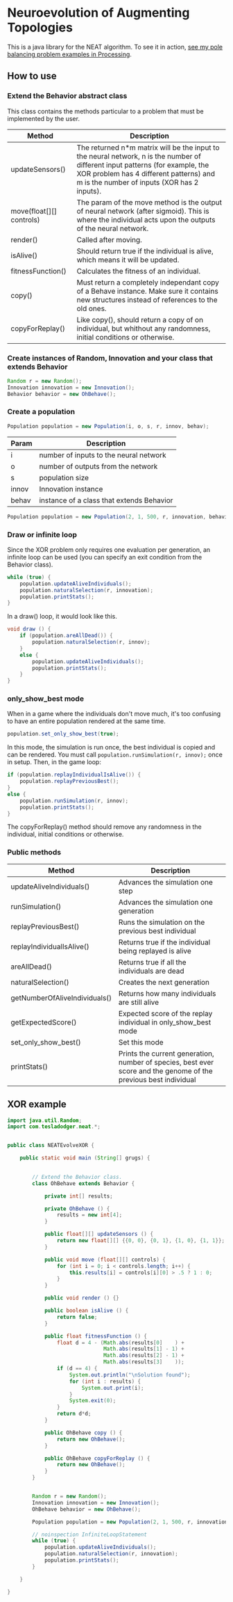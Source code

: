 # Neuroevolution of Augmenting Topologies

This is a java library for the NEAT algorithm. To see it in action, 
[see my pole balancing problem examples in Processing](https://github.com/tesladodger/PoleBalancingProblem_NEAT).


## How to use


### Extend the Behavior abstract class

This class contains the methods particular to a problem that must be implemented by the user.

| Method | Description |
|--------|-------------|
|updateSensors() | The returned n*m matrix will be the input to the neural network, n is the number of different input patterns (for example, the XOR problem has 4 different patterns) and m is the number of inputs (XOR has 2 inputs). |
| move(float[][] controls) | The param of the move method is the output of neural network (after sigmoid). This is where the individual acts upon the outputs of the neural network. |
| render() | Called after moving. |
| isAlive() | Should return true if the individual is alive, which means it will be updated. |
| fitnessFunction() | Calculates the fitness of an individual. |
| copy() | Must return a completely independant copy of a Behave instance. Make sure it contains new structures instead of references to the old ones. |
| copyForReplay() | Like copy(), should return a copy of on individual, but whithout any randomness, initial conditions or otherwise. |


### Create instances of Random, Innovation and your class that extends Behavior
```java
Random r = new Random();
Innovation innovation = new Innovation();
Behavior behavior = new OhBehave();
```

### Create a population
```java
Population population = new Population(i, o, s, r, innov, behav);
```
| Param | Description |
|-------|-------------|
| i | number of inputs to the neural network |
| o | number of outputs from the network |
| s | population size |
| innov | Innovation instance |
| behav | instance of a class that extends Behavior |


```java
Population population = new Population(2, 1, 500, r, innovation, behavior);
```


### Draw or infinite loop

Since the XOR problem only requires one evaluation per generation, an infinite loop can be used (you can specify an exit condition from the Behavior class).

```java
while (true) {
    population.updateAliveIndividuals();
    population.naturalSelection(r, innovation);
    population.printStats();
}
```

In a draw() loop, it would look like this.
```java
void draw () {
    if (population.areAllDead()) {
        population.naturalSelection(r, innov);
    }
    else {
        population.updateAliveIndividuals();
        population.printStats();
    }
}
```


### only_show_best mode

When in a game where the individuals don't move much, it's too confusing to have an entire population rendered at the same time.

```java
population.set_only_show_best(true);
```

In this mode, the simulation is run once, the best individual is copied and can be rendered.
You must call ```population.runSimulation(r, innov);``` once in setup. Then, in the game loop:

```java
if (population.replayIndividualIsAlive()) {
    population.replayPreviousBest();
}
else {
    population.runSimulation(r, innov);
    population.printStats();
}
```

The copyForReplay() method should remove any randomness in the individual, initial conditions or otherwise.


### Public methods

| Method | Description |
| ------ | ----------- |
| updateAliveIndividuals() | Advances the simulation one step |
| runSimulation() | Advances the simulation one generation |
| replayPreviousBest() | Runs the simulation on the previous best individual |
| replayIndividualIsAlive() | Returns true if the individual being replayed is alive |
| areAllDead() | Returns true if all the individuals are dead |
| naturalSelection() | Creates the next generation |
| getNumberOfAliveIndividuals() | Returns how many individuals are still alive |
| getExpectedScore() | Expected score of the replay individual in only_show_best mode |
| set_only_show_best() | Set this mode |
| printStats() | Prints the current generation, number of species, best ever score and the genome of the previous best individual |



## XOR example

```java
import java.util.Random;
import com.tesladodger.neat.*;


public class NEATEvolveXOR {

    public static void main (String[] grugs) {
    

        // Extend the Behavior class.
        class OhBehave extends Behavior {

            private int[] results;

            private OhBehave () {
                results = new int[4];
            }

            public float[][] updateSensors () {
                return new float[][] {{0, 0}, {0, 1}, {1, 0}, {1, 1}};
            }

            public void move (float[][] controls) {
                for (int i = 0; i < controls.length; i++) {
                    this.results[i] = controls[i][0] > .5 ? 1 : 0;
                }
            }

            public void render () {}

            public boolean isAlive () {
                return false;
            }

            public float fitnessFunction () {
                float d = 4 - (Math.abs(results[0]    ) +
                               Math.abs(results[1] - 1) +
                               Math.abs(results[2] - 1) +
                               Math.abs(results[3]    ));
                if (d == 4) {
                    System.out.println("\nSolution found");
                    for (int i : results) {
                        System.out.print(i);
                    }
                    System.exit(0);
                }
                return d*d;
            }

            public OhBehave copy () {
                return new OhBehave();
            }

            public OhBehave copyForReplay () {
                return new OhBehave();
            }
        }


        Random r = new Random();
        Innovation innovation = new Innovation();
        OhBehave behavior = new OhBehave();

        Population population = new Population(2, 1, 500, r, innovation, behavior);

        // noinspection InfiniteLoopStatement
        while (true) {
            population.updateAliveIndividuals();
            population.naturalSelection(r, innovation);
            population.printStats();
        }

    }

}
```
